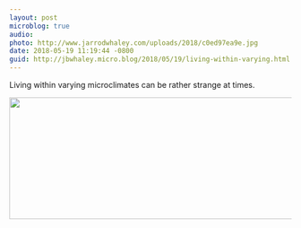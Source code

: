 ```yaml
---
layout: post
microblog: true
audio: 
photo: http://www.jarrodwhaley.com/uploads/2018/c0ed97ea9e.jpg
date: 2018-05-19 11:19:44 -0800
guid: http://jbwhaley.micro.blog/2018/05/19/living-within-varying.html
---
```

Living within varying microclimates can be rather strange at times.

<img src="http://www.jarrodwhaley.com/uploads/2018/c0ed97ea9e.jpg" width="600" height="217" />
